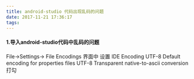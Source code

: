 ```yaml
---
title: android-studio 代码出现乱码的问题
date: 2017-11-21 17:36:17
tags:
---
```

#### 1.导入android-studio代码中乱码的问题

File->Settings-> File Encodings
界面中
设置 IDE Encoding UTF-8
 Default encoding for properties files  UTF-8
 Transparent native-to-ascii conversion 打勾